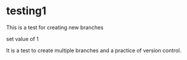 # testing1
This is a test for creating new branches

set value of 1

It is a test to create multiple branches and a practice of version control.
